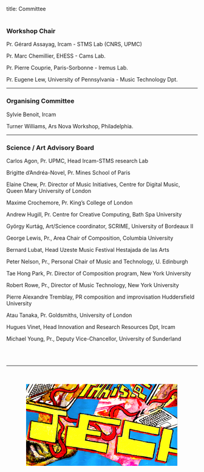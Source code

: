 title: Committee
<br><br>
### Workshop Chair

Pr. Gérard Assayag, Ircam - STMS Lab (CNRS, UPMC)

Pr. Marc Chemillier, EHESS - Cams Lab.

Pr. Pierre Couprie, Paris-Sorbonne - Iremus Lab.

Pr. Eugene Lew, University of Pennsylvania - Music Technology Dpt.

---

### Organising Committee

Sylvie Benoit, Ircam

Turner Williams, Ars Nova Workshop, Philadelphia.

---

### Science / Art Advisory Board

Carlos Agon, Pr. UPMC, Head Ircam-STMS research Lab

Brigitte d’Andréa-Novel, Pr. Mines School of Paris

Elaine Chew, Pr. Director of Music Initiatives, Centre for Digital Music, Queen Mary University of London

Maxime Crochemore, Pr. King’s College of London

Andrew Hugill, Pr. Centre for Creative Computing, Bath Spa University

György Kurtág, Art/Science coordinator, SCRIME, University of Bordeaux II

George Lewis, Pr., Area Chair of Composition, Columbia University

Bernard Lubat, Head Uzeste Music Festival Hestajada de las Arts

Peter Nelson, Pr., Personal Chair of Music and Technology, U. Edinburgh

Tae Hong Park, Pr. Director of Composition program, New York University

Robert Rowe, Pr., Director of Music Technology, New York University

Pierre Alexandre Tremblay, PR composition and improvisation Huddersfield University

Atau Tanaka, Pr. Goldsmiths, University of London

Hugues Vinet, Head Innovation and Research Resources Dpt, Ircam

Michael Young, Pr., Deputy Vice-Chancellor, University of Sunderland

<br><br>

---

<p align="center">
   <br><br>
  <img src="../images/IKPoster_frag5.png" width="400">
   <br><br>
</p>


